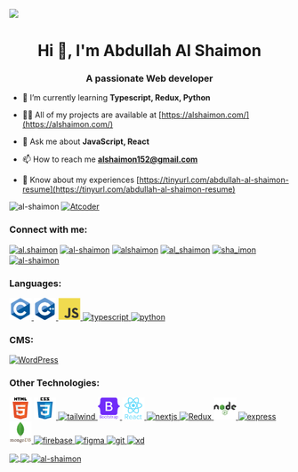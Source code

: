 ![](https://media.licdn.com/dms/image/D5616AQFsGlrzjx5TkA/profile-displaybackgroundimage-shrink_350_1400/0/1670438568714?e=1686787200&v=beta&t=LODOG6xz6F-lDw2ywp7zDIL0TcdyhyZ2z9IRvTL03MA)
<h1 align="center">Hi 👋, I'm Abdullah Al Shaimon</h1>
<h3 align="center">A passionate Web developer</h3>

<!---
<p align="left"> <a href="https://twitter.com/al_shaimon" target="blank"><img src="https://img.shields.io/twitter/follow/al_shaimon?logo=twitter&style=for-the-badge" alt="al_shaimon" /></a> </p>
-->

- 🌱 I’m currently learning **Typescript, Redux, Python**

- 👨‍💻 All of my projects are available at [https://alshaimon.com/](https://alshaimon.com/)

- 💬 Ask me about **JavaScript, React**

- 📫 How to reach me **alshaimon152@gmail.com**

- 📄 Know about my experiences [https://tinyurl.com/abdullah-al-shaimon-resume](https://tinyurl.com/abdullah-al-shaimon-resume)

<p align="left"> <img src="https://komarev.com/ghpvc/?username=al-shaimon&label=Profile%20views&color=0e75b6&style=flat" alt="al-shaimon" /> 
<!--
    <a href="https://codeforces.com/profile/al-shaimon">
    <img alt="Codeforces" src="https://cp-logo.vercel.app/codeforces/al-shaimon"/>
</a>
    -->
<a href="https://atcoder.jp/users/al_shaimon">
    <img alt="Atcoder" src="https://cp-logo.vercel.app/atcoder/al_shaimon"/>
</a>
</p>

<h3 align="left">Connect with me:</h3>
<p align="left">
<a href="https://fb.com/al.shaimon" target="blank"><img align="center" src="https://raw.githubusercontent.com/rahuldkjain/github-profile-readme-generator/master/src/images/icons/Social/facebook.svg" alt="al.shaimon" height="30" width="40" /></a>
<a href="https://linkedin.com/in/al-shaimon" target="blank"><img align="center" src="https://raw.githubusercontent.com/rahuldkjain/github-profile-readme-generator/master/src/images/icons/Social/linked-in-alt.svg" alt="al-shaimon" height="30" width="40" /></a>
<a href="https://instagram.com/alshaimon" target="blank"><img align="center" src="https://raw.githubusercontent.com/rahuldkjain/github-profile-readme-generator/master/src/images/icons/Social/instagram.svg" alt="alshaimon" height="30" width="40" /></a>
<a href="https://twitter.com/al_shaimon" target="blank"><img align="center" src="https://raw.githubusercontent.com/rahuldkjain/github-profile-readme-generator/master/src/images/icons/Social/twitter.svg" alt="al_shaimon" height="30" width="40" /></a>
<a href="https://www.hackerrank.com/sha_imon" target="blank"><img align="center" src="https://raw.githubusercontent.com/rahuldkjain/github-profile-readme-generator/master/src/images/icons/Social/hackerrank.svg" alt="sha_imon" height="30" width="40" /></a>
<a href="https://codeforces.com/profile/al-shaimon" target="blank"><img align="center" src="https://raw.githubusercontent.com/rahuldkjain/github-profile-readme-generator/master/src/images/icons/Social/codeforces.svg" alt="al-shaimon" height="30" width="40" /></a>
</p>

<h3 align="left">Languages:</h3>
<p align="left"> 
<a href="https://www.cprogramming.com/" target="_blank" rel="noreferrer"> <img src="https://raw.githubusercontent.com/devicons/devicon/master/icons/c/c-original.svg" alt="c" width="40" height="40"/> </a> 
<a href="https://www.w3schools.com/cpp/" target="_blank" rel="noreferrer"> <img src="https://raw.githubusercontent.com/devicons/devicon/master/icons/cplusplus/cplusplus-original.svg" alt="cplusplus" width="40" height="40"/> </a> 
<a href="https://developer.mozilla.org/en-US/docs/Web/JavaScript" target="_blank" rel="noreferrer"> <img src="https://raw.githubusercontent.com/devicons/devicon/master/icons/javascript/javascript-original.svg" alt="javascript" width="40" height="40"/> </a>
<a href="https://www.typescriptlang.org/docs/handbook/typescript-in-5-minutes.html" target="_blank" rel="noreferrer"> <img src="https://cdn.worldvectorlogo.com/logos/typescript.svg" alt="typescript" width="40" height="40"/> </a>
<a href="https://www.w3schools.com/python/" target="_blank" rel="noreferrer"> <img src="https://s3.dualstack.us-east-2.amazonaws.com/pythondotorg-assets/media/community/logos/python-logo-only.png" alt="python" width="40" height="40"/> </a>


<h3 align="left">CMS: </h3>
<p align="left">
<a href="https://wordpress.org/download/" target="_blank" rel="noreferrer"> <img src="https://upload.wikimedia.org/wikipedia/commons/thumb/9/98/WordPress_blue_logo.svg/768px-WordPress_blue_logo.svg.png" alt="WordPress" width="40" height="40"/></a> 

<h3 align="left">Other Technologies: </h3>
<p align="left"> 
<a href="https://www.w3.org/html/" target="_blank" rel="noreferrer"> <img src="https://raw.githubusercontent.com/devicons/devicon/master/icons/html5/html5-original-wordmark.svg" alt="html5" width="40" height="40"/></a> 
<a href="https://www.w3schools.com/css/" target="_blank" rel="noreferrer"> <img src="https://raw.githubusercontent.com/devicons/devicon/master/icons/css3/css3-original-wordmark.svg" alt="css3" width="40" height="40"/> </a> 
<a href="https://tailwindcss.com/" target="_blank" rel="noreferrer"> <img src="https://www.vectorlogo.zone/logos/tailwindcss/tailwindcss-icon.svg" alt="tailwind" width="40" height="40"/> </a> 
<a href="https://getbootstrap.com" target="_blank" rel="noreferrer"> <img src="https://raw.githubusercontent.com/devicons/devicon/master/icons/bootstrap/bootstrap-plain-wordmark.svg" alt="bootstrap" width="40" height="40"/> </a> 
<a href="https://reactjs.org/" target="_blank" rel="noreferrer"> <img src="https://raw.githubusercontent.com/devicons/devicon/master/icons/react/react-original-wordmark.svg" alt="react" width="40" height="40"/> </a> 
<a href="https://nextjs.org/" target="_blank" rel="noreferrer"> <img src="https://cdn.worldvectorlogo.com/logos/nextjs-2.svg" alt="nextjs" width="40" height="40"/> </a> 
<a href="https://redux.js.org/" target="_blank" rel="noreferrer"> <img src="https://redux.js.org/img/redux.svg" alt="Redux" width="40" height="40"/> </a> 
<a href="https://nodejs.org" target="_blank" rel="noreferrer"> <img src="https://raw.githubusercontent.com/devicons/devicon/master/icons/nodejs/nodejs-original-wordmark.svg" alt="nodejs" width="40" height="40"/> </a> 
<a href="https://expressjs.com" target="_blank" rel="noreferrer"> <img src="https://adware-technologies.s3.amazonaws.com/uploads/technology/thumbnail/20/express-js.png" alt="express" width="40" height="40"/> </a> 
<a href="https://www.mongodb.com/" target="_blank" rel="noreferrer"> <img src="https://raw.githubusercontent.com/devicons/devicon/master/icons/mongodb/mongodb-original-wordmark.svg" alt="mongodb" width="40" height="40"/> </a> 
<a href="https://firebase.google.com/" target="_blank" rel="noreferrer"> <img src="https://www.vectorlogo.zone/logos/firebase/firebase-icon.svg" alt="firebase" width="40" height="40"/> </a>  
<a href="https://www.figma.com/" target="_blank" rel="noreferrer"> <img src="https://www.vectorlogo.zone/logos/figma/figma-icon.svg" alt="figma" width="40" height="40"/> </a> 
<a href="https://git-scm.com/" target="_blank" rel="noreferrer"> <img src="https://www.vectorlogo.zone/logos/git-scm/git-scm-icon.svg" alt="git" width="40" height="40"/> </a>
<a href="https://www.adobe.com/products/xd.html" target="_blank" rel="noreferrer"> <img src="https://seeklogo.com/images/A/adobe-xd-logo-64364E3A24-seeklogo.com.png" alt="xd" width="40" height="40"/> </a> </p>

<a href="https://github.com/al-shaimon">
  <img height=200 align="center" src="https://github-readme-stats.vercel.app/api?username=al-shaimon&theme=radical" />
</a>

<a href="https://github.com/al-shaimon">
  <img height=200 align="center" src="https://github-readme-stats.vercel.app/api/top-langs?username=al-shaimon&layout=compact&langs_count=8&card_width=320&theme=radical" />
</a>

<a href="https://github.com/al-shaimon">
    <img height=200 align="center" src="https://github-readme-streak-stats.herokuapp.com/?user=al-shaimon&card_width=782&theme=radical" alt="al-shaimon" />
</a>
